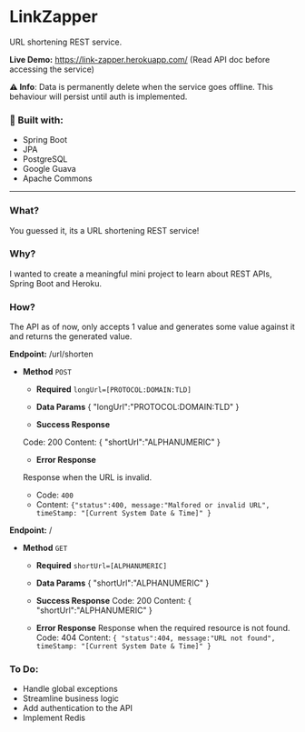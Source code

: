 # LinkZapper
URL shortening REST service.

**Live Demo:** https://link-zapper.herokuapp.com/ (Read API doc before accessing the service)

**⚠️ Info**: Data is permanently delete when the service goes offline. This behaviour will persist until auth is implemented.

### 🧰 Built with:

- Spring Boot
- JPA
- PostgreSQL
- Google Guava
- Apache Commons

_______________________________________________________________________________________________________________________________________________________________

### What?
 You guessed it, its a URL shortening REST service!
 
 ### Why?
 I wanted to create a meaningful mini project to learn about REST APIs, Spring Boot and Heroku.
 
 ### How?
 
 The API as of now, only accepts 1 value and generates some value against it and returns the generated value.
 
 **Endpoint:** /url/shorten
 

* **Method**
`POST`
     
     * **Required**
    `longUrl=[PROTOCOL:DOMAIN:TLD]`
    
    - **Data Params**
    { "longUrl":"PROTOCOL:DOMAIN:TLD" }
    
    - **Success Response**
    
    Code: 200
    Content: { "shortUrl":"ALPHANUMERIC" }
    
    - **Error Response**
    
    Response when the URL is invalid.
  
    - Code: `400`
    - Content: `{"status":400, message:"Malfored or invalid URL", timeStamp: "[Current System Date & Time]" }`
    
    
    
    
    
    
 **Endpoint:** /

* **Method**
`GET`
     
     * **Required**
    `shortUrl=[ALPHANUMERIC]`
    
    - **Data Params**
    { "shortUrl":"ALPHANUMERIC" }
    
    - **Success Response**
    Code: 200
    Content: { "shortUrl":"ALPHANUMERIC" }
    
    - **Error Response**
    Response when the required resource is not found.
    Code: 404
    Content: `{ "status":404, message:"URL not found", timeStamp: "[Current System Date & Time]" }`
    
    
    
    


### To Do:
- Handle global exceptions
- Streamline business logic
- Add authentication to the API
- Implement Redis

